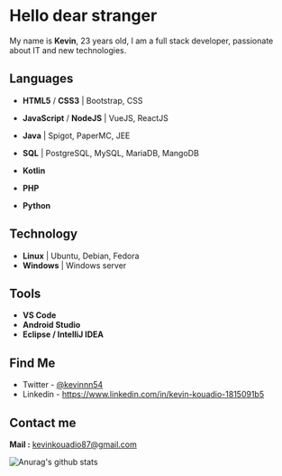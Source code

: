 # Hello dear stranger
 
My name is **Kevin**, 23 years old, I am a full stack developer, passionate about IT and new technologies.

## Languages
- **HTML5** / **CSS3** | Bootstrap, CSS
- **JavaScript** / **NodeJS** | VueJS, ReactJS
- **Java** | Spigot, PaperMC, JEE

- **SQL** | PostgreSQL, MySQL, MariaDB, MangoDB

- **Kotlin**

- **PHP**

- **Python** 

## Technology
- **Linux** | Ubuntu, Debian, Fedora
- **Windows** | Windows server

## Tools
- **VS Code**
- **Android Studio**
- **Eclipse / IntelliJ IDEA**

## Find Me

 - Twitter - [@kevinnn54](https://twitter.com/kevinn54)
 - Linkedin - https://www.linkedin.com/in/kevin-kouadio-1815091b5

## Contact me
**Mail :** kevinkouadio87@gmail.com

![Anurag's github stats](https://github-readme-stats.vercel.app/api?username=Stalkerkevi)

